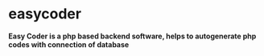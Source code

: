 # easycoder

<b> Easy Coder is a php based backend software, helps to autogenerate php codes with connection of  database </b>
